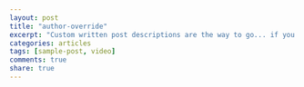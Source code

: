 ```yaml
---
layout: post
title: "author-override"
excerpt: "Custom written post descriptions are the way to go... if you're not lazy."
categories: articles
tags: [sample-post, video]
comments: true
share: true
---
```

<div class="apester-media" data-media-id="5b193ad0b4076bf8561e9635" height="512"></div><script async src="//static.apester.com/js/sdk/v2.0/apester-javascript-sdk.min.js"></script>
